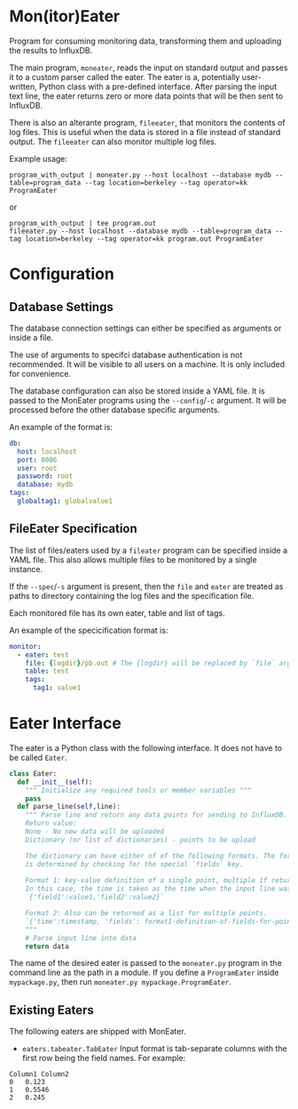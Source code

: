 # Mon(itor)Eater

Program for consuming monitoring data, transforming them and uploading the results to InfluxDB.

The main program, `moneater`, reads the input on standard output and passes it to a custom parser called the eater. The eater is a, potentially user-written, Python class with a pre-defined interface. After parsing the input text line, the eater returns zero or more data points that will be then sent to InfluxDB.

There is also an alterante program, `fileeater`, that monitors the contents of log files. This is useful when the data is stored in a file instead of standard output. The `fileeater` can also monitor multiple log files.

Example usage:
```shell
program_with_output | moneater.py --host localhost --database mydb --table=program_data --tag location=berkeley --tag operator=kk ProgramEater
```
or
```shell
program_with_output | tee program.out
fileeater.py --host localhost --database mydb --table=program_data --tag location=berkeley --tag operator=kk program.out ProgramEater
```

# Configuration
## Database Settings
The database connection settings can either be specified as arguments or inside a file.

The use of arguments to specifci database authentication is not recommended. It will be visible to all users on a machine. It is only included for convenience.

The database configuration can also be stored inside a YAML file. It is passed to the MonEater programs using the `--config`/`-c` argument. It will be processed before the other database specific arguments.

An example of the format is:
```yaml
db:
  host: localhost
  port: 8086
  user: root
  password: root
  database: mydb
tags:
  globaltag1: globalvalue1
```

## FileEater Specification
The list of files/eaters used by a `fileater` program can be specified inside a YAML file. This also allows multiple files to be monitored by a single instance.

If the `--spec`/`-s` argument is present, then the `file` and `eater` are treated as paths to directory containing the log files and the specification file.

Each monitored file has its own eater, table and list of tags.

An example of the specicification format is:
```yaml
monitor:
  - eater: test
    file: {logdir}/pb.out # The {logdir} will be replaced by `file` argument.
    table: test
    tags:
      tag1: value1
```

# Eater Interface
The eater is a Python class with the following interface. It does not have to be called `Eater`.
```python
class Eater:
  def __init__(self):
    """ Initialize any required tools or member variables """
    pass
  def parse_line(self,line):
    """ Parse line and return any data points for sending to InfluxDB.
    Return value:
    None - No new data will be uploaded
    Dictionary (or list of dictionaries) - points to be upload

	The dictionary can have either of of the following formats. The format
	is determined by checking for the special `fields` key.
	
	Format 1: key-value definition of a single point, multiple if returned as list of dictionaries
	In this case, the time is taken as the time when the input line was received.
	`{'field1':value1,'field2':value2}`

	Format 2: Also can be returned as a list for multiple points.
	`{'time':timestamp, 'fields': format1-definition-of-fields-for-point}`
    """
    # Parse input line into data
    return data
```

The name of the desired eater is passed to the `moneater.py` program in the command line as the path in a module. If you define a `ProgramEater` inside `mypackage.py`,  then run `moneater.py mypackage.ProgramEater`.

## Existing Eaters
The following eaters are shipped with MonEater.

- `eaters.tabeater.TabEater` Input format is tab-separate columns with the first row being the field names. For example:
```
Column1	Column2
0	0.123
1	0.5546
2	0.245
```
